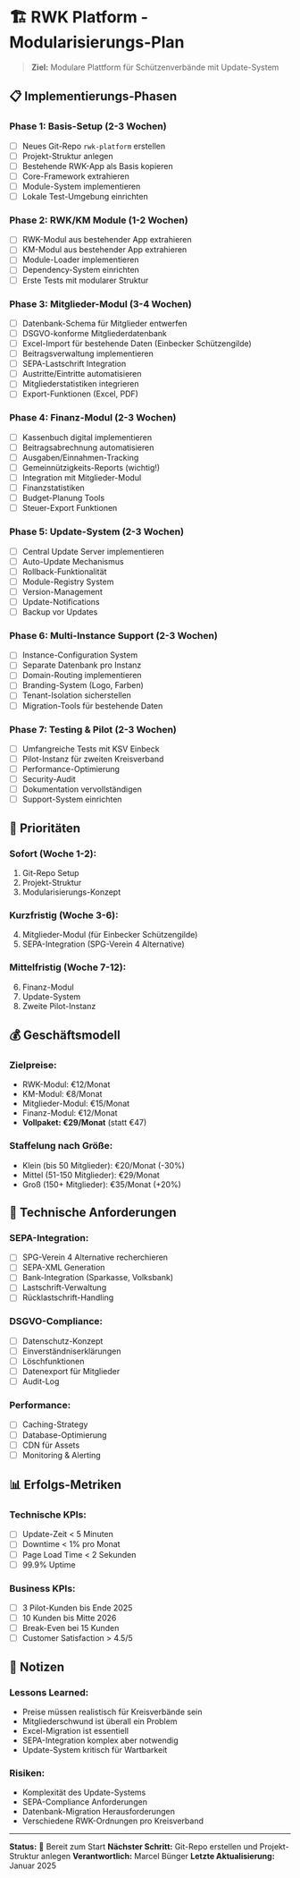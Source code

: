 # 🏗️ RWK Platform - Modularisierungs-Plan

> **Ziel:** Modulare Plattform für Schützenverbände mit Update-System

## 📋 Implementierungs-Phasen

### **Phase 1: Basis-Setup (2-3 Wochen)**
- [ ] Neues Git-Repo `rwk-platform` erstellen
- [ ] Projekt-Struktur anlegen
- [ ] Bestehende RWK-App als Basis kopieren
- [ ] Core-Framework extrahieren
- [ ] Module-System implementieren
- [ ] Lokale Test-Umgebung einrichten

### **Phase 2: RWK/KM Module (1-2 Wochen)**
- [ ] RWK-Modul aus bestehender App extrahieren
- [ ] KM-Modul aus bestehender App extrahieren
- [ ] Module-Loader implementieren
- [ ] Dependency-System einrichten
- [ ] Erste Tests mit modularer Struktur

### **Phase 3: Mitglieder-Modul (3-4 Wochen)**
- [ ] Datenbank-Schema für Mitglieder entwerfen
- [ ] DSGVO-konforme Mitgliederdatenbank
- [ ] Excel-Import für bestehende Daten (Einbecker Schützengilde)
- [ ] Beitragsverwaltung implementieren
- [ ] SEPA-Lastschrift Integration
- [ ] Austritte/Eintritte automatisieren
- [ ] Mitgliederstatistiken integrieren
- [ ] Export-Funktionen (Excel, PDF)

### **Phase 4: Finanz-Modul (2-3 Wochen)**
- [ ] Kassenbuch digital implementieren
- [ ] Beitragsabrechnung automatisieren
- [ ] Ausgaben/Einnahmen-Tracking
- [ ] Gemeinnützigkeits-Reports (wichtig!)
- [ ] Integration mit Mitglieder-Modul
- [ ] Finanzstatistiken
- [ ] Budget-Planung Tools
- [ ] Steuer-Export Funktionen

### **Phase 5: Update-System (2-3 Wochen)**
- [ ] Central Update Server implementieren
- [ ] Auto-Update Mechanismus
- [ ] Rollback-Funktionalität
- [ ] Module-Registry System
- [ ] Version-Management
- [ ] Update-Notifications
- [ ] Backup vor Updates

### **Phase 6: Multi-Instance Support (2-3 Wochen)**
- [ ] Instance-Configuration System
- [ ] Separate Datenbank pro Instanz
- [ ] Domain-Routing implementieren
- [ ] Branding-System (Logo, Farben)
- [ ] Tenant-Isolation sicherstellen
- [ ] Migration-Tools für bestehende Daten

### **Phase 7: Testing & Pilot (2-3 Wochen)**
- [ ] Umfangreiche Tests mit KSV Einbeck
- [ ] Pilot-Instanz für zweiten Kreisverband
- [ ] Performance-Optimierung
- [ ] Security-Audit
- [ ] Dokumentation vervollständigen
- [ ] Support-System einrichten

## 🎯 Prioritäten

### **Sofort (Woche 1-2):**
1. Git-Repo Setup
2. Projekt-Struktur
3. Modularisierungs-Konzept

### **Kurzfristig (Woche 3-6):**
4. Mitglieder-Modul (für Einbecker Schützengilde)
5. SEPA-Integration (SPG-Verein 4 Alternative)

### **Mittelfristig (Woche 7-12):**
6. Finanz-Modul
7. Update-System
8. Zweite Pilot-Instanz

## 💰 Geschäftsmodell

### **Zielpreise:**
- RWK-Modul: €12/Monat
- KM-Modul: €8/Monat
- Mitglieder-Modul: €15/Monat
- Finanz-Modul: €12/Monat
- **Vollpaket: €29/Monat** (statt €47)

### **Staffelung nach Größe:**
- Klein (bis 50 Mitglieder): €20/Monat (-30%)
- Mittel (51-150 Mitglieder): €29/Monat
- Groß (150+ Mitglieder): €35/Monat (+20%)

## 🔧 Technische Anforderungen

### **SEPA-Integration:**
- [ ] SPG-Verein 4 Alternative recherchieren
- [ ] SEPA-XML Generation
- [ ] Bank-Integration (Sparkasse, Volksbank)
- [ ] Lastschrift-Verwaltung
- [ ] Rücklastschrift-Handling

### **DSGVO-Compliance:**
- [ ] Datenschutz-Konzept
- [ ] Einverständniserklärungen
- [ ] Löschfunktionen
- [ ] Datenexport für Mitglieder
- [ ] Audit-Log

### **Performance:**
- [ ] Caching-Strategy
- [ ] Database-Optimierung
- [ ] CDN für Assets
- [ ] Monitoring & Alerting

## 📊 Erfolgs-Metriken

### **Technische KPIs:**
- [ ] Update-Zeit < 5 Minuten
- [ ] Downtime < 1% pro Monat
- [ ] Page Load Time < 2 Sekunden
- [ ] 99.9% Uptime

### **Business KPIs:**
- [ ] 3 Pilot-Kunden bis Ende 2025
- [ ] 10 Kunden bis Mitte 2026
- [ ] Break-Even bei 15 Kunden
- [ ] Customer Satisfaction > 4.5/5

## 📝 Notizen

### **Lessons Learned:**
- Preise müssen realistisch für Kreisverbände sein
- Mitgliederschwund ist überall ein Problem
- Excel-Migration ist essentiell
- SEPA-Integration komplex aber notwendig
- Update-System kritisch für Wartbarkeit

### **Risiken:**
- Komplexität des Update-Systems
- SEPA-Compliance Anforderungen
- Datenbank-Migration Herausforderungen
- Verschiedene RWK-Ordnungen pro Kreisverband

---

**Status:** 🚀 Bereit zum Start
**Nächster Schritt:** Git-Repo erstellen und Projekt-Struktur anlegen
**Verantwortlich:** Marcel Bünger
**Letzte Aktualisierung:** Januar 2025